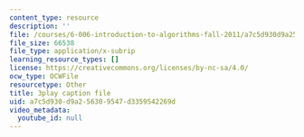 ```yaml
---
content_type: resource
description: ''
file: /courses/6-006-introduction-to-algorithms-fall-2011/a7c5d930d9a256309547d3359542269d_CHvQ3q_gJ7E.vtt
file_size: 66538
file_type: application/x-subrip
learning_resource_types: []
license: https://creativecommons.org/licenses/by-nc-sa/4.0/
ocw_type: OCWFile
resourcetype: Other
title: 3play caption file
uid: a7c5d930-d9a2-5630-9547-d3359542269d
video_metadata:
  youtube_id: null
---
```

